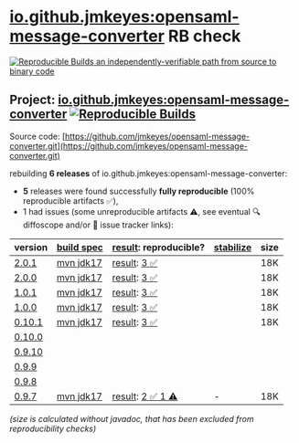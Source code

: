 [io.github.jmkeyes:opensaml-message-converter](https://central.sonatype.com/artifact/io.github.jmkeyes/opensaml-message-converter/versions) RB check
=======

[![Reproducible Builds](https://reproducible-builds.org/images/logos/rb.svg) an independently-verifiable path from source to binary code](https://reproducible-builds.org/)

## Project: [io.github.jmkeyes:opensaml-message-converter](https://central.sonatype.com/artifact/io.github.jmkeyes/opensaml-message-converter/versions) [![Reproducible Builds](https://img.shields.io/endpoint?url=https://raw.githubusercontent.com/jvm-repo-rebuild/reproducible-central/master/content/io/github/jmkeyes/opensaml-message-converter/badge.json)](https://github.com/jvm-repo-rebuild/reproducible-central/blob/master/content/io/github/jmkeyes/opensaml-message-converter/README.md)

Source code: [https://github.com/jmkeyes/opensaml-message-converter.git](https://github.com/jmkeyes/opensaml-message-converter.git)

rebuilding **6 releases** of io.github.jmkeyes:opensaml-message-converter:
- **5** releases were found successfully **fully reproducible** (100% reproducible artifacts :white_check_mark:),
- 1 had issues (some unreproducible artifacts :warning:, see eventual :mag: diffoscope and/or :memo: issue tracker links):

| version | [build spec](/BUILDSPEC.md) | [result](https://reproducible-builds.org/docs/jvm/): reproducible? | [stabilize](https://github.com/google/oss-rebuild/blob/main/cmd/stabilize/README.md) | size |
| -- | --------- | ------ | ------ | -- |
| [2.0.1](https://central.sonatype.com/artifact/io.github.jmkeyes/opensaml-message-converter/2.0.1/pom) | [mvn jdk17](opensaml-message-converter-2.0.1.buildspec) | [result](opensaml-message-converter-2.0.1.buildinfo): [3 :white_check_mark: ](opensaml-message-converter-2.0.1.buildcompare) | | 18K |
| [2.0.0](https://central.sonatype.com/artifact/io.github.jmkeyes/opensaml-message-converter/2.0.0/pom) | [mvn jdk17](opensaml-message-converter-2.0.0.buildspec) | [result](opensaml-message-converter-2.0.0.buildinfo): [3 :white_check_mark: ](opensaml-message-converter-2.0.0.buildcompare) | | 18K |
| [1.0.1](https://central.sonatype.com/artifact/io.github.jmkeyes/opensaml-message-converter/1.0.1/pom) | [mvn jdk17](opensaml-message-converter-1.0.1.buildspec) | [result](opensaml-message-converter-1.0.1.buildinfo): [3 :white_check_mark: ](opensaml-message-converter-1.0.1.buildcompare) | | 18K |
| [1.0.0](https://central.sonatype.com/artifact/io.github.jmkeyes/opensaml-message-converter/1.0.0/pom) | [mvn jdk17](opensaml-message-converter-1.0.0.buildspec) | [result](opensaml-message-converter-1.0.0.buildinfo): [3 :white_check_mark: ](opensaml-message-converter-1.0.0.buildcompare) | | 18K |
| [0.10.1](https://central.sonatype.com/artifact/io.github.jmkeyes/opensaml-message-converter/0.10.1/pom) | [mvn jdk17](opensaml-message-converter-0.10.1.buildspec) | [result](opensaml-message-converter-0.10.1.buildinfo): [3 :white_check_mark: ](opensaml-message-converter-0.10.1.buildcompare) | | 18K |
| [0.10.0](https://central.sonatype.com/artifact/io.github.jmkeyes/opensaml-message-converter/0.10.0/pom) | | | |
| [0.9.10](https://central.sonatype.com/artifact/io.github.jmkeyes/opensaml-message-converter/0.9.10/pom) | | | |
| [0.9.9](https://central.sonatype.com/artifact/io.github.jmkeyes/opensaml-message-converter/0.9.9/pom) | | | |
| [0.9.8](https://central.sonatype.com/artifact/io.github.jmkeyes/opensaml-message-converter/0.9.8/pom) | | | |
| [0.9.7](https://central.sonatype.com/artifact/io.github.jmkeyes/opensaml-message-converter/0.9.7/pom) | [mvn jdk17](opensaml-message-converter-0.9.7.buildspec) | [result](opensaml-message-converter-0.9.7.buildinfo): [2 :white_check_mark:  1 :warning:](opensaml-message-converter-0.9.7.buildcompare) | - | 18K |

<i>(size is calculated without javadoc, that has been excluded from reproducibility checks)</i>

